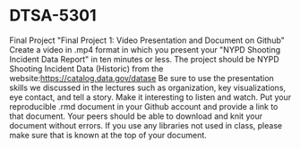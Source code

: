 # DTSA-5301
Final Project
"Final Project 1: Video Presentation and Document on Github"
Create a video in .mp4 format in which you present your "NYPD Shooting Incident Data Report" in ten minutes or less. The project should be NYPD Shooting Incident Data (Historic) from the website:https://catalog.data.gov/datase
Be sure to use the presentation skills we discussed in the lectures such as organization, key visualizations, eye contact, and tell a story. Make it interesting to listen and watch.
Put your reproducible .rmd document in your Github account and provide a link to that document. Your peers should be able to download and knit your document without errors. 
If you use any libraries not used in class, please make sure that is known at the top of your document. 
